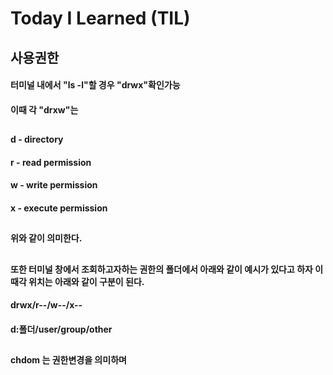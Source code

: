 # Today I Learned (TIL)

## 사용권한
#### 터미널 내에서 "ls -l"할 경우 "drwx"확인가능
#### 이때 각 "drxw"는 
##
#### d - directory
#### r - read permission
#### w - write permission
#### x - execute permission
##
#### 위와 같이 의미한다.
##
#### 또한 터미널 창에서 조회하고자하는 권한의 폴더에서 아래와 같이 예시가 있다고 하자 이때각 위치는 아래와 같이 구분이 된다.
#### drwx/r--/w--/x-- 
#### d:폴더/user/group/other
##
#### chdom 는 권한변경을 의미하며



